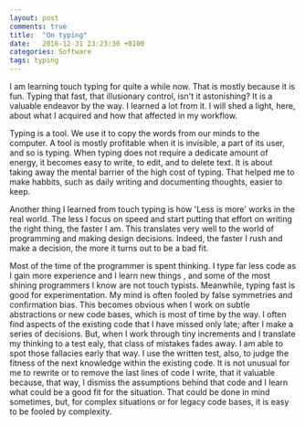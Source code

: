 ```yaml
---
layout: post
comments: true
title:  "On typing"
date:   2016-12-31 23:23:30 +0100
categories: Software
tags: typing
---
```


I am learning touch typing for quite a while now. That is mostly because it is
fun. Typing that fast, that illusionary control, isn't it astonishing?
It is a valuable endeavor by the way. I learned a lot from it.
I will shed a light, here, about what I acquired and how that affected in my workflow.

Typing is a tool. We use it to copy the words from our minds to the computer.
A tool is mostly profitable when it is invisible, a part of its user, and so is typing.
When typing does not require a dedicate amount of energy, it becomes easy to write,
to edit, and to delete text.
It is about taking away the mental barrier of the high cost of typing.
That helped me to make habbits, such as daily writing and documenting thoughts, easier
to keep.

Another thing I learned from touch typing is how 'Less is more' works in the real world.
The less I focus on speed and start putting that effort on writing the right thing, the faster I am.
This translates very well to the world of programming and making design decisions.
Indeed, the faster I rush and make a decision, the more it turns out to be a bad fit.

Most of the time of the programmer is spent thinking.
I type far less code as I gain more experience and I learn new things
, and some of the most shining programmers I know are not touch typists. 
Meanwhile, typing fast is good for experimentation.
My mind is often fooled by false symmetries and confirmation bias.
This becomes obvious when I work on subtle abstractions or new code bases,
which is most of time by the way.
I often find aspects of the existing code that I have missed only late;
after I make a series of decisions.
But, when I work through tiny increments and I translate my thinking to a test ealy,
that class of mistakes fades away.
I am able to spot those fallacies early that way.
I use the written test, also, to judge the fitness of the next knowledge within
the existing code.
It is not unusual for me to rewrite or to remove the last lines of code I write,
that it valuable because, that way, I dismiss the assumptions behind that code 
and I learn what could be a good fit for the situation.
That could be done in mind sometimes,
but, for complex situations or for legacy code bases, it is easy to be fooled by complexity.
